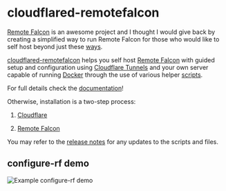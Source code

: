 # cloudflared-remotefalcon

[Remote Falcon](https://remotefalcon.com/) is an awesome project and I thought I would give back by creating a simplified way to run Remote Falcon for those who would like to self host beyond just these [ways](https://docs.remotefalcon.com/docs/developer-docs/running-it/methods).

[cloudflared-remotefalcon](https://github.com/Ne0n09/cloudflared-remotefalcon/tree/main) helps you self host [Remote Falcon](https://remotefalcon.com/) with guided setup and configuration using [Cloudflare Tunnels](https://developers.cloudflare.com/cloudflare-one/connections/connect-networks/) and your own server capable of running [Docker](https://www.docker.com/) through the use of various helper [scripts](https://ne0n09.github.io/cloudflared-remotefalcon/scripts/).

For full details check the [documentation](https://ne0n09.github.io/cloudflared-remotefalcon/)!

Otherwise, installation is a two-step process:

1. [Cloudflare](https://ne0n09.github.io/cloudflared-remotefalcon/main/install/cloudflare/)

2. [Remote Falcon](https://ne0n09.github.io/cloudflared-remotefalcon/main/install/remotefalcon/#download-and-run-configure-rf-script)

You may refer to the [release notes](https://ne0n09.github.io/cloudflared-remotefalcon/release-notes/) for any updates to the scripts and files.

## configure-rf demo

![Example configure-rf demo](docs/images/configure-rf-clean-install.gif)